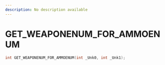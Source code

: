 ```yaml
---
description: No description available 
---
```


# GET_WEAPONENUM_FOR_AMMOENUM

```cpp
int GET_WEAPONENUM_FOR_AMMOENUM(int _Unk0, int _Unk1);
```